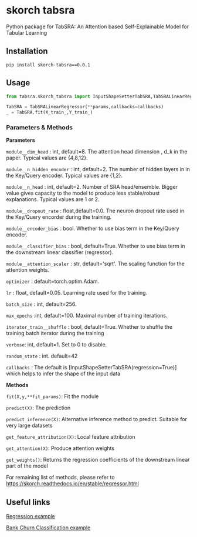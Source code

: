 # skorch tabsra

Python package for TabSRA: An Attention based Self-Explainable Model for Tabular Learning

## Installation 
```pip install skorch-tabsra==0.0.1```
## Usage 
```python
from tabsra.skorch_tabsra import InputShapeSetterTabSRA,TabSRALinearRegressor

TabSRA = TabSRALinearRegressor(**params,callbacks=callbacks)
_ = TabSRA.fit(X_train_,Y_train_)
```
### Parameters & Methods 

**Parameters**

```module__dim_head``` : int, default=8. The attention head dimension , d_k in the paper. Typical values are {4,8,12}.


```module__n_hidden_encoder``` : int, default=2. The number of hidden layers in in the Key/Query encoder. Typical values are {1,2}.


```module__n_head``` : int, default=2. Number of SRA head/ensemble. Bigger value gives capacity to the model to produce less stable/robust explanations. Typical values are 1 or 2. 


```module__dropout_rate``` : float,default=0.0. The neuron dropout rate used in the Key/Query encorder during the training. 


```module__encoder_bias``` : bool. Whether to use bias term in the Key/Query encoder. 


```module__classifier_bias``` : bool, default=True. Whether to use bias term in the downstream linear classifier (regressor).


```module__attention_scaler``` : str, default='sqrt'. The scaling function for the attention weights.


```optimizer``` : default=torch.optim.Adam.


```lr``` : float, default=0.05. Learning rate used for the training. 


```batch_size``` : int, default=256.


```max_epochs``` :int, default=100. Maximal number of training iterations.


```iterator_train__shuffle``` : bool, default=True. Whether to shuffle the training batch iterator during the training


```verbose```: int, default=1. Set to 0 to  disable.


```random_state``` : int. default=42


```callbacks``` : The default is [InputShapeSetterTabSRA(regression=True)] which helps to infer the shape of the input data 


**Methods**

```fit(X,y,**fit_params)```: Fit the module


```predict(X)```: The prediction 


```predict_inference(X)```: Alternative inference method to predict. Suitable for very large datasets


```get_feature_attribution(X)```: Local feature attribution 


```get_attention(X)```: Produce attention weights


```get_weights()```: Returns the regression coefficients of the downstream linear part of the model

For remaining list of methods, please refer to https://skorch.readthedocs.io/en/stable/regressor.html

## Useful links
[Regression example](https://github.com/anselmeamekoe/pytabsra/blob/main/notebooks/Synthetic3_Regression_Example.ipynb)

[Bank Churn Classification example](https://github.com/anselmeamekoe/pytabsra/blob/main/notebooks/BankChurn_BinaryClassificationNet_ColumnTransfo_hidden1_paper.ipynb)
